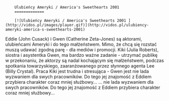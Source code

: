 
        Ulubieńcy Ameryki / America's Sweethearts 2001 
        =============
        
        [![Ulubieńcy Ameryki / America's Sweethearts 2001 ](http://vidos.pl/images/player.gif)](http://vidos.pl/ulubiency-ameryki-america-s-sweethearts-2001)
        
        
 Eddie (John Cusack) i Gwen (Catherine Zeta-Jones) są aktorami, ulubieńcami Ameryki i do tego małżeństwem. Mimo, że chcą się rozstać muszą udawać zgodną parę - dla mediów i promocji. Kiki (Julia Roberts), siostra i asystentka Gwen, ma bardzo ważne zadanie - utrzymać publikę w przekonaniu, że aktorzy są nadal kochającym się małżeństwem, podczas spotkania towarzyskiego, zaaranżowanego przez słynnego agenta Lee (Billy Crystal). Praca Kiki jest trudna i stresująca - Gwen jest nie lada wyzwaniem dla swych pracowników. Do tego jej znajomość z Eddiem przybiera charakter coraz mniej służbowy...   ... nie lada wyzwaniem dla swych pracowników. Do tego jej znajomość z Eddiem przybiera charakter coraz mniej służbowy...
    